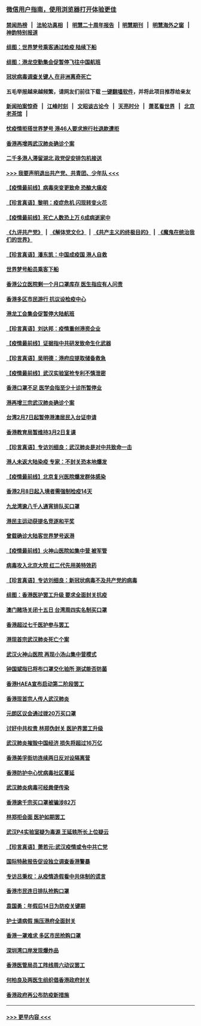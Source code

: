 ### [微信用户指南，使用浏览器打开体验更佳](https://github.com/gfw-breaker/banned-news1/blob/master/indexes/wechat-guide.md?t=0)
#### [禁闻热榜](热点新闻.md?t=0)  &nbsp;&nbsp;|&nbsp;&nbsp; [法轮功真相](https://github.com/gfw-breaker/truth/blob/master/README.md?t=0) &nbsp;&nbsp;|&nbsp;&nbsp; [明慧二十周年报告](https://github.com/gfw-breaker/mh-reports/blob/master/README.md?t=0) &nbsp;&nbsp;|&nbsp;&nbsp;[明慧期刊](https://github.com/gfw-breaker/mh-qikan) &nbsp;&nbsp;|&nbsp;&nbsp; [明慧海外之窗](https://github.com/gfw-breaker/mh-news/blob/master/README.md?t=0) &nbsp;&nbsp;|&nbsp;&nbsp; [神韵特别报道](https://github.com/gfw-breaker/mh-news/blob/master/shenyun.md?t=0)
#### [组图：世界梦号乘客通过检疫 陆续下船](../pages/nsc415/n11858302.md?t=02111822) 
#### [组图：港龙空勤集会促暂停飞往中国航班](../pages/nsc415/n11858190.md?t=02111822) 
#### [冠状病毒调查关键人 在非洲离奇死亡](../pages/nsc415/n11859798.md?t=02111822) 
#### 五毛举报越来越频繁，请网友们前往下载 [一键翻墙软件](https://github.com/gfw-breaker/ssr-accounts)，并将此项目推荐给亲友
#### [新闻拍案惊奇](https://github.com/gfw-breaker/banned-news1/blob/master/pages/link4.md) &nbsp;&nbsp;|&nbsp;&nbsp; [江峰时刻](https://github.com/gfw-breaker/banned-news1/blob/master/pages/link4.md) &nbsp;&nbsp;|&nbsp;&nbsp; [文昭谈古论今](https://github.com/gfw-breaker/banned-news1/blob/master/pages/link4.md) &nbsp;&nbsp;|&nbsp;&nbsp; [天亮时分](https://github.com/gfw-breaker/banned-news1/blob/master/pages/link4.md) &nbsp;&nbsp;|&nbsp;&nbsp; [萧茗看世界](https://github.com/gfw-breaker/banned-news1/blob/master/pages/link4.md) &nbsp;&nbsp;|&nbsp;&nbsp; [北京老茶馆](https://github.com/gfw-breaker/banned-news1/blob/master/pages/link4.md) &nbsp;&nbsp;|&nbsp;&nbsp; 
#### [忧疫情拒搭世界梦号 港46人要求旅行社退款遭拒](../pages/nsc415/n11859849.md?t=02111822) 
#### [香港再增两武汉肺炎确诊个案](../pages/nsc415/n11859833.md?t=02111822) 
#### [二千多港人滞留湖北 政党促安排包机接送](../pages/nsc415/n11859831.md?t=02111822) 
#### [>>> 我要声明退出共产党、共青团、少年队 <<<](https://github.com/begood0513/goodnews/blob/master/quit/letter.md) 
#### [【疫情最前线】病毒突变更致命 恐酿大瘟疫](../pages/nsc415/n11859604.md?t=02111822) 
#### [【珍言真语】黎明：疫症危机 闪现转变火花](../pages/nsc415/n11859199.md?t=02111822) 
#### [【疫情最前线】死亡人数恐上万 6成病逝家中](../pages/nsc415/n11856687.md?t=02111822) 
#### [《九评共产党》](https://github.com/begood0513/9ping.md/blob/master/README.md) &nbsp;|&nbsp; [《解体党文化》](../../../../jtdwh.md/blob/master/README.md)  &nbsp;|&nbsp; [《共产主义的终极目的》](../../../../gczydzjmd.md/blob/master/README.md) &nbsp;|&nbsp; [《魔鬼在统治我们的世界》](../../../../mgztzwmdsj.md/blob/master/README.md) 
#### [【珍言真语】潘东凯：中国成疫国 港人自救](../pages/nsc415/n11856962.md?t=02111822) 
#### [世界梦号船员乘客下船](../pages/nsc415/n11856883.md?t=02111822) 
#### [香港公立医院剩一个月口罩库存 医生指应有人问责](../pages/nsc415/n11856875.md?t=02111822) 
#### [香港多区市民游行 抗议设检疫中心](../pages/nsc415/n11856866.md?t=02111822) 
#### [港龙工会集会促暂停大陆航班](../pages/nsc415/n11856840.md?t=02111822) 
#### [【珍言真语】刘达邦：疫情重创港资企业](../pages/nsc415/n11854274.md?t=02111822) 
#### [【疫情最前线】证据指中共研发致命生化武器](../pages/nsc415/n11853087.md?t=02111822) 
#### [【珍言真语】吴明德：港府应提取储备救急](../pages/nsc415/n11852734.md?t=02111822) 
#### [【疫情最前线】武汉实验室抢专利不慎泄密](../pages/nsc415/n11850310.md?t=02111822) 
#### [香港口罩不足 医学会指至少十诊所暂停业](../pages/nsc415/n11850301.md?t=02111822) 
#### [港再增三宗武汉肺炎确诊个案](../pages/nsc415/n11850328.md?t=02111822) 
#### [台湾2月7日起暂停港澳居民入台证申请](../pages/nsc415/n11850304.md?t=02111822) 
#### [香港教育局暂维持3月2日复课](../pages/nsc415/n11850260.md?t=02111822) 
#### [【珍言真语】专访刘细良：武汉肺炎是对中共致命一击](../pages/nsc415/n11849934.md?t=02111822) 
#### [港人未返大陆染疫 专家：不封关恐本地爆发](../pages/nsc415/n11848021.md?t=02111822) 
#### [【疫情最前线】北京复兴医院爆发群体感染](../pages/nsc415/n11847626.md?t=02111822) 
#### [香港2月8日起入境者需强制检疫14天](../pages/nsc415/n11847658.md?t=02111822) 
#### [九龙湾逾八千人通宵排队买口罩](../pages/nsc415/n11847647.md?t=02111822) 
#### [港民主运动获提名竞逐和平奖](../pages/nsc415/n11847633.md?t=02111822) 
#### [曾载确诊大陆客世界梦号返港](../pages/nsc415/n11847608.md?t=02111822) 
#### [【疫情最前线】火神山医院如集中营 被军管](../pages/nsc415/n11847524.md?t=02111822) 
#### [病毒攻入北京大院 红二代先用美特效药](../pages/nsc415/n11847427.md?t=02111822) 
#### [【珍言真语】专访刘细良：新冠状病毒不及共产党的病毒](../pages/nsc415/n11847164.md?t=02111822) 
#### [组图：香港医护罢工升级 要求全面封关抗疫](../pages/nsc415/n11844107.md?t=02111822) 
#### [澳门赌场关闭十五日 台湾周四实名制买口罩](../pages/nsc415/n11845083.md?t=02111822) 
#### [香港超过七千医护参与罢工](../pages/nsc415/n11845051.md?t=02111822) 
#### [港现首宗武汉肺炎死亡个案](../pages/nsc415/n11844998.md?t=02111822) 
#### [武汉火神山医院 再现小汤山集中营模式](../pages/nsc415/n11844763.md?t=02111822) 
#### [钟国斌指已将布口罩交化验所 测试能否防菌](../pages/nsc415/n11842783.md?t=02111822) 
#### [香港HAEA宣布启动第二阶段罢工](../pages/nsc415/n11842723.md?t=02111822) 
#### [香港现首宗人传人武汉肺炎](../pages/nsc415/n11842766.md?t=02111822) 
#### [元朗区议会通过拨20万买口罩](../pages/nsc415/n11842754.md?t=02111822) 
#### [讨好中共权贵 林郑伪封关 医护界罢工升级](../pages/nsc415/n11842359.md?t=02111822) 
#### [武汉肺炎摧毁中国经济 损失将超过16万亿](../pages/nsc415/n11839723.md?t=02111822) 
#### [香港美孚街坊连续两日反对设隔离营](../pages/nsc415/n11839962.md?t=02111822) 
#### [香港防护中心忧病毒社区蔓延](../pages/nsc415/n11839933.md?t=02111822) 
#### [武汉肺炎病毒可经粪便传染](../pages/nsc415/n11839939.md?t=02111822) 
#### [香港逾千宗买口罩被骗涉82万](../pages/nsc415/n11839914.md?t=02111822) 
#### [林郑拒会面 医护如期罢工](../pages/nsc415/n11839892.md?t=02111822) 
#### [武汉P4实验室疑为毒源 王延轶所长上位疑云](../pages/nsc415/n11835543.md?t=02111822) 
#### [【珍言真语】萧若元:武汉疫情或令中共亡党](../pages/nsc415/n11829394.md?t=02111822) 
#### [国际特赦报告促设独立调查香港警暴](../pages/nsc415/n11833845.md?t=02111822) 
#### [专访吕秉权：从疫情造假看中共体制的谎言](../pages/nsc415/n11833813.md?t=02111822) 
#### [香港市民连日排队抢购口罩](../pages/nsc415/n11833794.md?t=02111822) 
#### [袁国勇：年假后14日为防疫关键期](../pages/nsc415/n11831088.md?t=02111822) 
#### [护士请病假 施压港府全面封关](../pages/nsc415/n11831030.md?t=02111822) 
#### [香港一罩难求 多区市民抢购口罩](../pages/nsc415/n11831002.md?t=02111822) 
#### [深圳湾口岸发现爆炸品](../pages/nsc415/n11828802.md?t=02111822) 
#### [香港医管局员工阵线周六动议罢工](../pages/nsc415/n11828762.md?t=02111822) 
#### [何柏良及两医生组织倡香港政府封关](../pages/nsc415/n11828749.md?t=02111822) 
#### [香港政府再公布防疫新措施](../pages/nsc415/n11828716.md?t=02111822) 

----
#### [ >>> 更早内容 <<< ](../indexes/nsc415-earlier.md)
